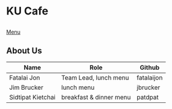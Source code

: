 # KU Cafe
##
[Menu](menu.md)

## About Us

| Name   | Role  | Github   |
|--------|-------|----------|
| Fatalai Jon | Team Lead, lunch menu  | fatalaijon |
| Jim Brucker | lunch menu | jbrucker |
| Sidtipat Kietchai | breakfast & dinner menu | patdpat |
